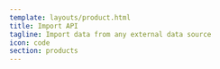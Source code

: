 ```yaml
---
template: layouts/product.html
title: Import API
tagline: Import data from any external data source
icon: code
section: products
---
```

